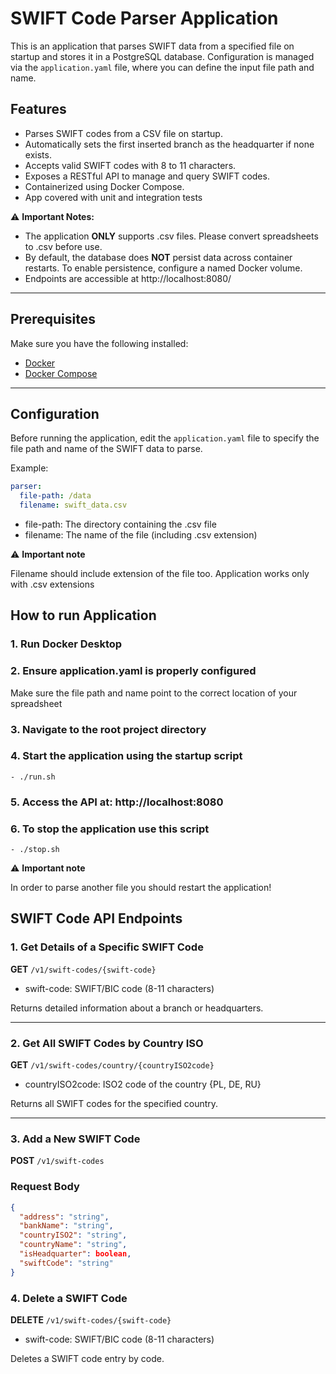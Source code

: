 # SWIFT Code Parser Application

This is an application that parses SWIFT data from a specified file on startup and stores it in a PostgreSQL database. Configuration is managed via the `application.yaml` file, where you can define the input file path and name.

## Features

- Parses SWIFT codes from a CSV file on startup.
- Automatically sets the first inserted branch as the headquarter if none exists.
- Accepts valid SWIFT codes with 8 to 11 characters.
- Exposes a RESTful API to manage and query SWIFT codes.
- Containerized using Docker Compose.
- App covered with unit and integration tests

⚠️ **Important Notes:**
- The application **ONLY** supports .csv files. Please convert spreadsheets to .csv before use.
- By default, the database does **NOT** persist data across container restarts. To enable persistence, configure a named Docker volume.
- Endpoints are accessible at http://localhost:8080/

---

## Prerequisites

Make sure you have the following installed:

- [Docker](https://www.docker.com/)
- [Docker Compose](https://docs.docker.com/compose/)

---

## Configuration

Before running the application, edit the `application.yaml` file to specify the file path and name of the SWIFT data to parse.

Example:
```yaml
parser:
  file-path: /data
  filename: swift_data.csv
```

- file-path: The directory containing the .csv file
- filename: The name of the file (including .csv extension)

⚠️ **Important note**

Filename should include extension of the file too. Application works only with .csv extensions

## How to run Application

### 1. Run Docker Desktop

### 2. Ensure **application.yaml** is properly configured
   
 Make sure the file path and name point to the correct location of your spreadsheet

### 3. Navigate to the root project directory
### 4. Start the application using the startup script
    - ./run.sh
### 5. Access the API at: http://localhost:8080
### 6. To stop the application use this script
    - ./stop.sh

⚠️ **Important note**

In order to parse another file you should restart the application!

## SWIFT Code API Endpoints

### 1. Get Details of a Specific SWIFT Code

**GET** `/v1/swift-codes/{swift-code}`

- swift-code: SWIFT/BIC code (8-11 characters)

Returns detailed information about a branch or headquarters.

---

### 2. Get All SWIFT Codes by Country ISO

**GET** `/v1/swift-codes/country/{countryISO2code}`

- countryISO2code: ISO2 code of the country {PL, DE, RU}

Returns all SWIFT codes for the specified country.

---

### 3. Add a New SWIFT Code

**POST** `/v1/swift-codes`

### Request Body
```json
{
  "address": "string",
  "bankName": "string",
  "countryISO2": "string",
  "countryName": "string",
  "isHeadquarter": boolean,
  "swiftCode": "string"
}
```

### 4. Delete a SWIFT Code

**DELETE** `/v1/swift-codes/{swift-code}`

- swift-code: SWIFT/BIC code (8-11 characters)

Deletes a SWIFT code entry by code.